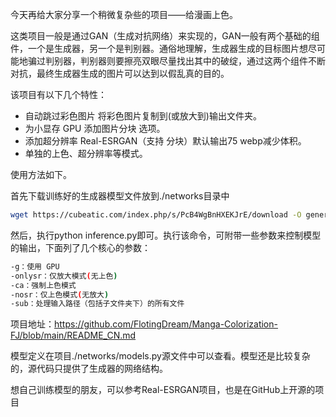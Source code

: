 今天再给大家分享一个稍微复杂些的项目——给漫画上色。

这类项目一般是通过GAN（生成对抗网络）来实现的，GAN一般有两个基础的组件，一个是生成器，另一个是判别器。通俗地理解，生成器生成的目标图片想尽可能地骗过判别器，判别器则要擦亮双眼尽量找出其中的破绽，通过这两个组件不断对抗，最终生成器生成的图片可以达到以假乱真的目的。

该项目有以下几个特性：

 - 自动跳过彩色图片 将彩色图片复制到(或放大到)输出文件夹。
 - 为小显存 GPU 添加图片分块 选项。
 - 添加超分辨率 Real-ESRGAN（支持 分块）默认输出75 webp减少体积。
 - 单独的上色、超分辨率等模式。

使用方法如下。

首先下载训练好的生成器模型文件放到./networks目录中

```bash
wget https://cubeatic.com/index.php/s/PcB4WgBnHXEKJrE/download -O generator.pt
```
然后，执行python inference.py即可。执行该命令，可附带一些参数来控制模型的输出，下面列了几个核心的参数：

```bash
-g：使用 GPU
-onlysr：仅放大模式(无上色)
-ca：强制上色模式
-nosr：仅上色模式(无放大)
-sub：处理输入路径（包括子文件夹下）的所有文件
```
项目地址：https://github.com/FlotingDream/Manga-Colorization-FJ/blob/main/README_CN.md

模型定义在项目./networks/models.py源文件中可以查看。模型还是比较复杂的，源代码只提供了生成器的网络结构。

想自己训练模型的朋友，可以参考Real-ESRGAN项目，也是在GitHub上开源的项目

